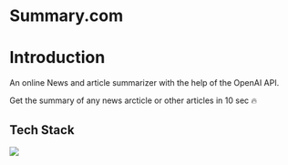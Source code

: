 # Summary.com

# Introduction

An online News and article summarizer with the help of the OpenAI API.

Get the summary of any news arcticle or other articles in 10 sec 🔥

## Tech Stack

<p align="left">
<img src="https://skillicons.dev/icons?i=html,tailwind,react,github,vercel")
</p>
